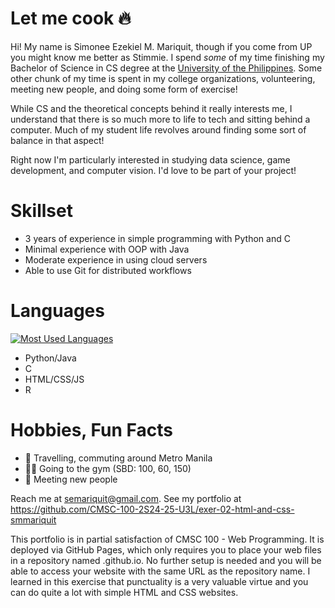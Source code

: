 # Let me cook 🔥

Hi! My name is Simonee Ezekiel M. Mariquit, though if you come from UP you might know me better as Stimmie. I spend _some_ of my time finishing my Bachelor of Science in CS degree at the [University of the Philippines](https://up.edu.ph/). Some other chunk of my time is spent in my college organizations, volunteering, meeting new people, and doing some form of exercise!

While CS and the theoretical concepts behind it really interests me, I understand that there is so much more to life to tech and sitting behind a computer. Much of my student life revolves around finding some sort of balance in that aspect!

Right now I'm particularly interested in studying data science, game development, and computer vision. I'd love to be part of your project!

# Skillset
- 3 years of experience in simple programming with Python and C
- Minimal experience with OOP with Java
- Moderate experience in using cloud servers
- Able to use Git for distributed workflows

# Languages
[![Most Used Languages](https://github-readme-stats.vercel.app/api/top-langs/?username=smmariquit&theme=radical)](https://github.com/anuraghazra/github-readme-stats)
- Python/Java
- C
- HTML/CSS/JS
- R

# Hobbies, Fun Facts
- 🚌 Travelling, commuting around Metro Manila
- 🏋️‍♀️ Going to the gym (SBD: 100, 60, 150)
- 🤝 Meeting new people 

Reach me at semariquit@gmail.com.
See my portfolio at https://github.com/CMSC-100-2S24-25-U3L/exer-02-html-and-css-smmariquit

This portfolio is in partial satisfaction of CMSC 100 - Web Programming. 
It is deployed via GitHub Pages, which only requires you to place your web files in a repository named <username>.github.io. 
No further setup is needed and you will be able to access your website with the same URL as the repository name.
I learned in this exercise that punctuality is a very valuable virtue and you can do quite a lot with simple HTML and CSS websites.
